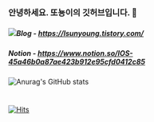 
### 안녕하세요. 또뇽이의 깃허브입니다. 👋
##### <a href="https://lsunyoung.tistory.com/)" target="_blank"><img src="https://img.shields.io/badge/666666?style=plastic&logo=tistory&logoColor=000000"/></a>Blog - https://lsunyoung.tistory.com/
##### Notion - https://www.notion.so/IOS-45a46b0a87ae423b912e95cfd0412c85

![Anurag's GitHub stats](https://github-readme-stats.vercel.app/api?username=lsunyoung&show_icons=true&theme=radical)
#
[![Hits](https://hits.seeyoufarm.com/api/count/incr/badge.svg?url=https%3A%2F%2Fgithub.com%2Flsunyoung&count_bg=%23FFEDFB&title_bg=%23555555&icon=&icon_color=%23E7E7E7&title=hits&edge_flat=false)](https://hits.seeyoufarm.com)
<!--
**lsunyoung/lsunyoung** is a ✨ _special_ ✨ repository because its `README.md` (this file) appears on your GitHub profile.

Here are some ideas to get you started:

- 🔭 I’m currently working on ...
- 🌱 I’m currently learning ...
- 👯 I’m looking to collaborate on ...
- 🤔 I’m looking for help with ...
- 💬 Ask me about ...
- 📫 How to reach me: ...
- 😄 Pronouns: ...
- ⚡ Fun fact: ...
-->
